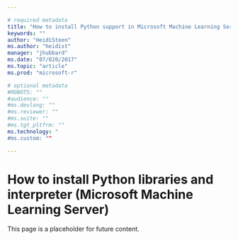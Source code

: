 ```yaml
---

# required metadata
title: "How to install Python support in Microsoft Machine Learning Server"
keywords: ""
author: "HeidiSteen"
ms.author: "heidist"
manager: "jhubbard"
ms.date: "07/020/2017"
ms.topic: "article"
ms.prod: "microsoft-r"

# optional metadata
#ROBOTS: ""
#audience: ""
#ms.devlang: ""
#ms.reviewer: ""
#ms.suite: ""
#ms.tgt_pltfrm: ""
ms.technology: "
#ms.custom: ""

---
```


# How to install Python libraries and interpreter (Microsoft Machine Learning Server)

This page is a placeholder for future content.